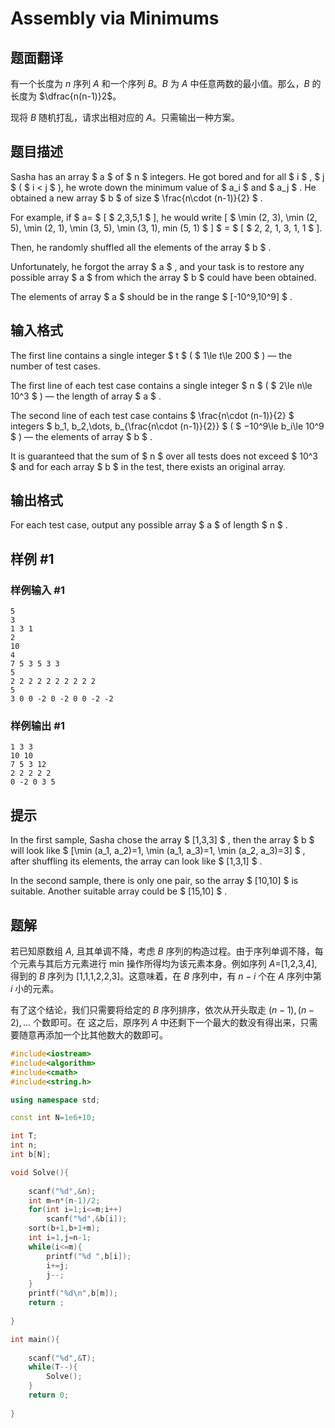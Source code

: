 # Assembly via Minimums

## 题面翻译

有一个长度为 $n$ 序列 $A$ 和一个序列 $B$。$B$ 为 $A$ 中任意两数的最小值。那么，$B$ 的长度为 $\dfrac{n(n-1)}2$。

现将 $B$ 随机打乱，请求出相对应的 $A$。只需输出一种方案。

## 题目描述

Sasha has an array $ a $ of $ n $ integers. He got bored and for all $ i $ , $ j $ ( $ i < j $ ), he wrote down the minimum value of $ a_i $ and $ a_j $ . He obtained a new array $ b $ of size $ \frac{n\cdot (n-1)}{2} $ .

For example, if $ a= $ \[ $ 2,3,5,1 $ \], he would write \[ $ \min (2, 3), \min (2, 5), \min (2, 1), \min (3, 5), \min (3, 1), min (5, 1) $ \] $ = $ \[ $ 2, 2, 1, 3, 1, 1 $ \].

Then, he randomly shuffled all the elements of the array $ b $ .

Unfortunately, he forgot the array $ a $ , and your task is to restore any possible array $ a $ from which the array $ b $ could have been obtained.

The elements of array $ a $ should be in the range $ [-10^9,10^9] $ .

## 输入格式

The first line contains a single integer $ t $ ( $ 1\le t\le 200 $ ) — the number of test cases.

The first line of each test case contains a single integer $ n $ ( $ 2\le n\le 10^3 $ ) — the length of array $ a $ .

The second line of each test case contains $ \frac{n\cdot (n-1)}{2} $ integers $ b_1, b_2,\dots, b_{\frac{n\cdot (n-1)}{2}} $ ( $ −10^9\le b_i\le 10^9 $ ) — the elements of array $ b $ .

It is guaranteed that the sum of $ n $ over all tests does not exceed $ 10^3 $ and for each array $ b $ in the test, there exists an original array.

## 输出格式

For each test case, output any possible array $ a $ of length $ n $ .

## 样例 #1

### 样例输入 #1

```
5
3
1 3 1
2
10
4
7 5 3 5 3 3
5
2 2 2 2 2 2 2 2 2 2
5
3 0 0 -2 0 -2 0 0 -2 -2
```

### 样例输出 #1

```
1 3 3
10 10
7 5 3 12
2 2 2 2 2
0 -2 0 3 5
```

## 提示

In the first sample, Sasha chose the array $ [1,3,3] $ , then the array $ b $ will look like $ [\min (a_1, a_2)=1, \min (a_1, a_3)=1, \min (a_2, a_3)=3] $ , after shuffling its elements, the array can look like $ [1,3,1] $ .

In the second sample, there is only one pair, so the array $ [10,10] $ is suitable. Another suitable array could be $ [15,10] $ .

## 题解
若已知原数组 $A$, 且其单调不降，考虑 $B$ 序列的构造过程。由于序列单调不降，每个元素与其后方元素进行 min 操作所得均为该元素本身。例如序列 $A=$[1,2,3,4], 得到的 $B$ 序列为 [1,1,1,2,2,3]。这意味着，在 $B$ 序列中，有 $n-i$ 个在 $A$ 序列中第 $i$ 小的元素。

有了这个结论，我们只需要将给定的 $B$ 序列排序，依次从开头取走 $(n-1),(n-2),...$ 个数即可。在
这之后，原序列 $A$ 中还剩下一个最大的数没有得出来，只需要随意再添加一个比其他数大的数即可。
```cpp
#include<iostream>
#include<algorithm>
#include<cmath>
#include<string.h>

using namespace std;

const int N=1e6+10;

int T;
int n;
int b[N];

void Solve(){
	
	scanf("%d",&n);
	int m=n*(n-1)/2;
	for(int i=1;i<=m;i++)
		scanf("%d",&b[i]);
	sort(b+1,b+1+m);
	int i=1,j=n-1;
	while(i<=m){
		printf("%d ",b[i]);
		i+=j;
		j--;
	}
	printf("%d\n",b[m]);
	return ;
	
}

int main(){
	
	scanf("%d",&T);
	while(T--){
		Solve();
	}
	return 0;
	
}
```